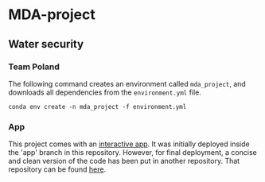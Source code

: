 # MDA-project

## Water security
### Team Poland

The following command creates an environment called `mda_project`, and downloads all dependencies from the `environment.yml` file.
```
conda env create -n mda_project -f environment.yml
```

### App 

This project comes with an [interactive app](https://mda-poland.herokuapp.com). It was initially deployed inside the 'app' branch in this repository. However, for final deployment, a concise and clean version of the code has been put in another repository. That repository can be found [here](https://github.com/karlpolak/MDA-app.git).